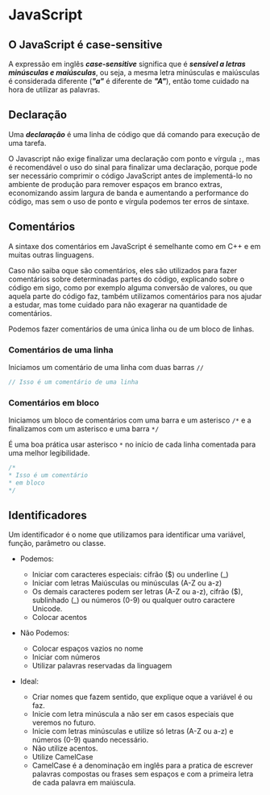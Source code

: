 
# JavaScript

## O JavaScript é case-sensitive

A expressão em inglês ***case-sensitive*** significa que é ***sensível a letras minúsculas e maiúsculas***, ou seja, a mesma letra minúsculas e maiúsculas é considerada diferente (***"a"*** é diferente de ***"A"***), então tome cuidado na hora de utilizar as palavras.

## Declaração

Uma ***declaração*** é uma linha de código que dá comando para execução de uma tarefa.

O Javascript não exige finalizar uma declaração com ponto e vírgula `;`,
mas é recomendável o uso do sinal para finalizar uma declaração, porque pode ser necessário comprimir o código JavaScript antes de implementá-lo no ambiente de produção para remover espaços em branco extras, economizando assim largura de banda e aumentando a performance do código, mas sem o uso de ponto e vírgula podemos ter erros de sintaxe.

## Comentários

A sintaxe dos comentários em JavaScript é semelhante como em C++ e em muitas outras linguagens.

Caso não saiba oque são comentários, eles são utilizados para fazer comentários sobre determinadas partes do código, explicando sobre o código em sigo, como por exemplo alguma conversão de valores, ou que aquela parte do código faz, também utilizamos comentários para nos ajudar a estudar, mas tome cuidado para não exagerar na quantidade de comentários.

Podemos fazer comentários de uma única linha ou de um bloco de linhas.

### Comentários de uma linha

Iniciamos um comentário de uma linha com duas barras `//`

```js
// Isso é um comentário de uma linha
```

### Comentários em bloco

Iniciamos um bloco de comentários com uma barra e um asterisco `/*` e a finalizamos com um asterisco e uma barra `*/`

É uma boa prática usar asterisco `*` no início de cada linha comentada para uma melhor legibilidade.

```js
/*
* Isso é um comentário 
* em bloco
*/
```

## Identificadores

Um identificador é o nome que utilizamos para identificar uma variável, função, parâmetro ou classe.

* Podemos:
  * Iniciar com caracteres especiais: cifrão ($) ou underline (_)
  * Iniciar com letras Maiúsculas ou minúsculas (A-Z ou a-z)
  * Os demais caracteres podem ser letras (A-Z ou a-z), cifrão ($), sublinhado (_) ou números (0-9) ou qualquer outro caractere Unicode.
  * Colocar acentos

* Não Podemos:
  * Colocar espaços vazios no nome
  * Iniciar com números
  * Utilizar palavras reservadas da linguagem

* Ideal:
  * Criar nomes que fazem sentido, que explique oque a variável é ou faz.
  * Inicie com letra minúscula a não ser em casos especiais que veremos no futuro.
  * Inicie com letras minúsculas e utilize só letras (A-Z ou a-z) e números (0-9) quando necessário.
  * Não utilize acentos.
  * Utilize CamelCase
  * CamelCase é a denominação em inglês para a pratica de escrever palavras compostas ou frases sem espaços e com a primeira letra de cada palavra em maiúscula.
